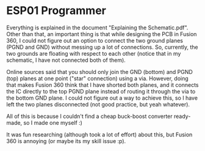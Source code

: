 # ESP01 Programmer
Everything is explained in the document "Explaining the Schematic.pdf". Other than that, an important thing is that while designing the PCB in Fusion 360, I could not figure out an option to connect the two ground planes (PGND and GND) without messing up a lot of connections. So, currently, the two grounds are floating with respect to each other (notice that in my schematic, I have not connected both of them).

Online sources said that you should only join the GND (bottom) and PGND (top) planes at one point ("star" connection) using a via. However, doing that makes Fusion 360 think that I have shorted both planes, and it connects the IC directly to the top PGND plane instead of routing it through the via to the bottom GND plane. I could not figure out a way to achieve this, so I have left the two planes disconnected (not good practice, but yeah whatever).

All of this is because I couldn't find a cheap buck-boost converter ready-made, so I made one myself :)

It was fun researching (although took a lot of effort) about this, but Fusion 360 is annoying (or maybe its my skill issue :p).